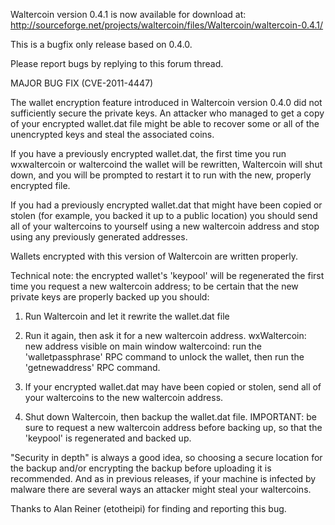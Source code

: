 Waltercoin version 0.4.1 is now available for download at:
http://sourceforge.net/projects/waltercoin/files/Waltercoin/waltercoin-0.4.1/

This is a bugfix only release based on 0.4.0.

Please report bugs by replying to this forum thread.

MAJOR BUG FIX  (CVE-2011-4447)

The wallet encryption feature introduced in Waltercoin version 0.4.0 did not sufficiently secure the private keys. An attacker who
managed to get a copy of your encrypted wallet.dat file might be able to recover some or all of the unencrypted keys and steal the
associated coins.

If you have a previously encrypted wallet.dat, the first time you run wxwaltercoin or waltercoind the wallet will be rewritten, Waltercoin will
shut down, and you will be prompted to restart it to run with the new, properly encrypted file.

If you had a previously encrypted wallet.dat that might have been copied or stolen (for example, you backed it up to a public
location) you should send all of your waltercoins to yourself using a new waltercoin address and stop using any previously generated addresses.

Wallets encrypted with this version of Waltercoin are written properly.

Technical note: the encrypted wallet's 'keypool' will be regenerated the first time you request a new waltercoin address; to be certain that the
new private keys are properly backed up you should:

1. Run Waltercoin and let it rewrite the wallet.dat file

2. Run it again, then ask it for a new waltercoin address.
wxWaltercoin: new address visible on main window
waltercoind: run the 'walletpassphrase' RPC command to unlock the wallet,  then run the 'getnewaddress' RPC command.

3. If your encrypted wallet.dat may have been copied or stolen, send all of your waltercoins to the new waltercoin address.

4. Shut down Waltercoin, then backup the wallet.dat file.
IMPORTANT: be sure to request a new waltercoin address before backing up, so that the 'keypool' is regenerated and backed up.

"Security in depth" is always a good idea, so choosing a secure location for the backup and/or encrypting the backup before uploading it is recommended. And as in previous releases, if your machine is infected by malware there are several ways an attacker might steal your waltercoins.

Thanks to Alan Reiner (etotheipi) for finding and reporting this bug.

